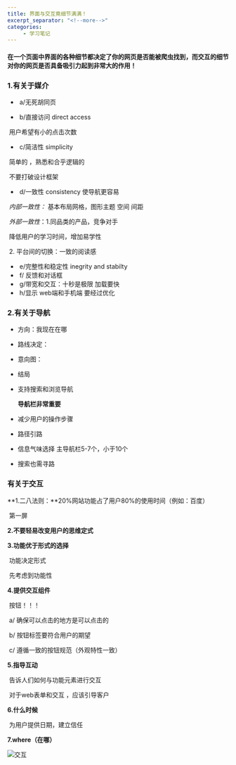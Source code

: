 ```yaml
---
title: 界面与交互竟细节满满！
excerpt_separator: "<!--more-->"
categories:
     - 学习笔记
---
```


#### 在一个页面中界面的各种细节都决定了你的网页是否能被爬虫找到，而交互的细节对你的网页是否具备吸引力起到非常大的作用！
<!--more-->

### 1.有关于媒介

- ​    a/无死胡同页

- ​    b/直接访问 direct access

​       用户希望有小的点击次数

- ​    c/简洁性 simplicity

​          简单的 ，熟悉和合乎逻辑的

​           不要打破设计框架

- ​    d/一致性 consistency 使导航更容易 

​             *内部一致性：* 基本布局网格，图形主题 空间 间距

​            *外部一致性*：1.同品类的产品，竞争对手

​                                      降低用户的学习时间，增加易学性

​                                    2. 平台间的切换：一致的阅读感

- ​    e/完整性和稳定性 inegrity and stabilty
- ​    f/ 反馈和对话框
- ​    g/带宽和交互：十秒是极限   加载要快
- ​    h/显示 web端和手机端  要经过优化

 

### 2.有关于导航

-   方向：我现在在哪
-   路线决定：
-   意向图：
-    结局
-  支持搜索和浏览导航

   **导航栏非常重要**

-    减少用户的操作步骤

-    路径引路

-    信息气味选择 主导航栏5-7个，小于10个 

-   搜索也需寻路

  



### 有关于交互

 **1.二八法则：**20%网站功能占了用户80%的使用时间（例如：百度）

​           第一屏

 **2.不要轻易改变用户的思维定式**

 **3.功能优于形式的选择**

​       功能决定形式

​      先考虑到功能性

 **4.提供交互组件**

​           按钮！！！

​          a/  确保可以点击的地方是可以点击的

​          b/  按钮标签要符合用户的期望

​          c/  遵循一致的按钮规范（外观特性一致）

  **5.指导互动**

​        告诉人们如何与功能元素进行交互

​        对于web表单和交互 ，应该引导客户

  **6.什么时候**

​                为用户提供日期，建立信任

   **7.where（在哪）**

   ![交互](/zengziyi/assets/images/交互.jpeg)
